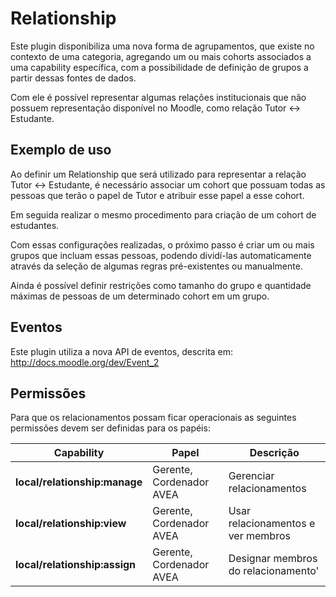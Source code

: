 Relationship
============

Este plugin disponibiliza uma nova forma de agrupamentos, que existe
no contexto de uma categoria, agregando um ou mais cohorts associados
a uma capability específica, com a possibilidade de definição de grupos
a partir dessas fontes de dados.

Com ele é possível representar algumas relações institucionais que não
possuem representação disponível no Moodle, como relação Tutor <->
Estudante.

Exemplo de uso
--------------

Ao definir um Relationship que será utilizado para representar a relação
Tutor <-> Estudante, é necessário associar um cohort que possuam todas as
pessoas que terão o papel de Tutor e atribuir esse papel a esse cohort.

Em seguida realizar o mesmo procedimento para criação de um cohort de
estudantes.

Com essas configurações realizadas, o próximo passo é criar um ou mais
grupos que incluam essas pessoas, podendo dividí-las automaticamente
através da seleção de algumas regras pré-existentes ou manualmente.

Ainda é possível definir restrições como tamanho do grupo e quantidade
máximas de pessoas de um determinado cohort em um grupo.

Eventos
-------

Este plugin utiliza a nova API de eventos, descrita em: http://docs.moodle.org/dev/Event_2

Permissões
----------

Para que os relacionamentos possam ficar operacionais as seguintes 
permissões devem ser definidas para os papéis:

|   Capability              | Papel | Descrição |
| --- | --- | --- |
| **local/relationship:manage** | Gerente, Cordenador AVEA  | Gerenciar relacionamentos | 
| **local/relationship:view** | Gerente, Cordenador AVEA | Usar relacionamentos e ver membros |
| **local/relationship:assign** | Gerente, Cordenador AVEA | Designar membros do relacionamento' |
